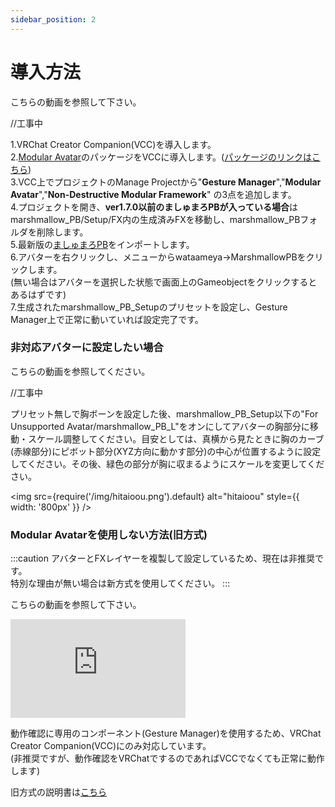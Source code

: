 ```yaml
---
sidebar_position: 2
---
```


# 導入方法
こちらの動画を参照して下さい。

//工事中

1.VRChat Creator Companion(VCC)を導入します。  
2.[Modular Avatar](https://modular-avatar.nadena.dev/ja/)のパッケージをVCCに導入します。([パッケージのリンクはこちら](vcc://vpm/addRepo?url=https://vpm.nadena.dev/vpm.json))  
3.VCC上でプロジェクトのManage Projectから"**Gesture Manager**","**Modular Avatar**","**Non-Destructive Modular Framework**" の3点を追加します。  
4.プロジェクトを開き、**ver1.7.0以前のましゅまろPBが入っている場合**はmarshmallow_PB/Setup/FX内の生成済みFXを移動し、marshmallow_PBフォルダを削除します。  
5.最新版の[ましゅまろPB](https://wataame89.booth.pm/items/4511536)をインポートします。  
6.アバターを右クリックし、メニューからwataameya→MarshmallowPBをクリックします。  
(無い場合はアバターを選択した状態で画面上のGameobjectをクリックするとあるはずです)  
7.生成されたmarshmallow_PB_Setupのプリセットを設定し、Gesture Manager上で正常に動いていれば設定完了です。  

### 非対応アバターに設定したい場合
こちらの動画を参照してください。

//工事中

プリセット無しで胸ボーンを設定した後、marshmallow_PB_Setup以下の"For Unsupported Avatar/marshmallow_PB_L"をオンにしてアバターの胸部分に移動・スケール調整してください。目安としては、真横から見たときに胸のカーブ(赤線部分)にピボット部分(XYZ方向に動かす部分)の中心が位置するように設定してください。その後、緑色の部分が胸に収まるようにスケールを変更してください。

<img
  src={require('/img/hitaioou.png').default}
  alt="hitaioou"
  style={{ width: '800px' }}
/>


### Modular Avatarを使用しない方法(旧方式)
:::caution
アバターとFXレイヤーを複製して設定しているため、現在は非推奨です。  
特別な理由が無い場合は新方式を使用してください。
:::

こちらの動画を参照して下さい。

<iframe width="280" height="158" src="https://www.youtube.com/embed/739tyxA7PKo?si=FkVczSvkKsqLBcV9" title="YouTube video player" frameBorder="0" allow="accelerometer; autoplay; clipboard-write; encrypted-media; gyroscope; picture-in-picture; web-share" allowFullScreen></iframe>


動作確認に専用のコンポーネント(Gesture Manager)を使用するため、VRChat Creator Companion(VCC)にのみ対応しています。  
(非推奨ですが、動作確認をVRChatでするのであればVCCでなくても正常に動作します)

旧方式の説明書は[こちら](https://docs.google.com/document/d/1dvbHSSSIGPoFFt5rA9RUba8309XX7bLs-4dKND2Bam0/edit?usp=sharing)